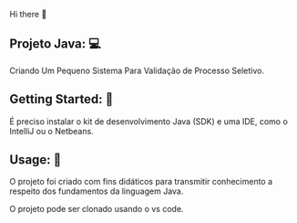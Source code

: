 Hi there 👋

## Projeto Java: :computer:

Criando Um Pequeno Sistema Para Validação de Processo Seletivo.

## Getting Started: :wrench:

É preciso instalar o kit de desenvolvimento Java (SDK) e uma IDE, como o IntelliJ ou o Netbeans.

## Usage: :pencil:

O projeto foi criado com fins didáticos para transmitir conhecimento a respeito dos fundamentos da linguagem Java.

O projeto pode ser clonado usando o vs code.
